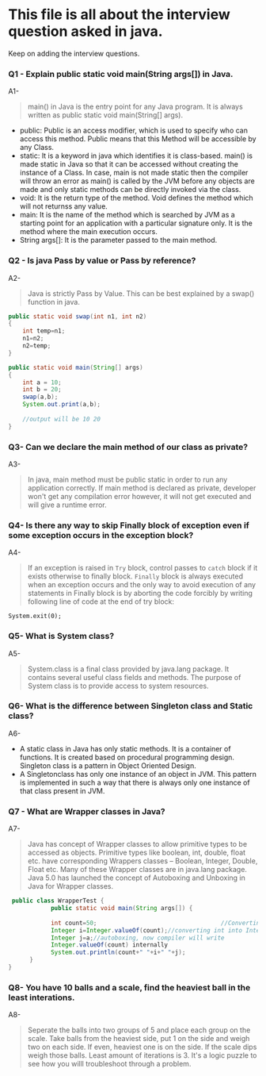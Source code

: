 # This file is all about the interview question asked in java.
Keep on adding the interview questions.


### Q1 - Explain public static void main(String args[]) in Java.
A1- 
> main() in Java is the entry point for any Java program. It is always written as public static void main(String[] args).
  * public: Public is an access modifier, which is used to specify who can access this method. Public means that this Method will be accessible by any Class.
  * static: It is a keyword in java which identifies it is class-based. main() is made static in Java so that it can be accessed without creating the instance of a Class. In case, main is not made static then the compiler will throw an error as main() is called by the JVM before any objects are made and only static methods can be directly invoked via the class. 
  * void: It is the return type of the method. Void defines the method which will not returnss any value.
  * main: It is the name of the method which is searched by JVM as a starting point for an application with a particular signature only. It is the method where the main execution occurs.
  * String args[]: It is the parameter passed to the main method.
  
  ### Q2 - Is java Pass by value or Pass by reference?
A2- 
> Java is strictly Pass by Value. This can be best explained by a swap() function in java.
```java
public static void swap(int n1, int n2)
{
    int temp=n1;
    n1=n2;
    n2=temp;
}

public static void main(String[] args)
{
    int a = 10;
    int b = 20;
    swap(a,b);
    System.out.print(a,b);
    
    //output will be 10 20
}
```

### Q3- Can we declare the main method of our class as private?

A3- 
> In java, main method must be public static in order to run any application correctly. If main method is declared as private, developer won't get any compilation error however, it will not get executed and will give a runtime error. 

### Q4- Is there any way to skip Finally block of exception even if some exception occurs in the exception block?

A4-
> If an exception is raised in `Try` block, control passes to `catch` block if it exists otherwise to finally block. `Finally` block is always executed when an exception occurs and the only way to avoid execution of any statements in Finally block is by aborting the code forcibly by writing following line of code at the end of try block:

```System.exit(0);```

### Q5- What is System class?

A5-
> System.class is a final class provided by java.lang package. It contains several useful class fields and methods. The purpose of System class is to provide access to system
resources.

### Q6- What is the difference between Singleton class and Static class?

A6- 
 * A static class in Java has only static methods. It is a container of functions. It is created based on procedural programming design. Singleton class is a pattern in Object Oriented Design. 
 * A Singletonclass has only one instance of an object in JVM.  This pattern is
implemented in such a way that there is always only one instance of
that class present in JVM.

### Q7 - What are Wrapper classes in Java?
A7-
> Java has concept of Wrapper classes to allow primitive types to be
accessed as objects. Primitive types like boolean, int, double, float
etc. have corresponding Wrappers classes – Boolean, Integer,
Double, Float etc.
Many of these Wrapper classes are in java.lang package.
Java 5.0 has launched the concept of Autoboxing and Unboxing in
Java for Wrapper classes.
```java
 public class WrapperTest {
            public static void main(String args[]) {
                                                
            int count=50;                                   //Converting int into Integer
            Integer i=Integer.valueOf(count);//converting int into Integer
            Integer j=a;//autoboxing, now compiler will write
            Integer.valueOf(count) internally
            System.out.println(count+" "+i+" "+j);
      }
}
```

### Q8- You have 10 balls and a scale, find the heaviest ball in the least interations.

A8- 
 >  Seperate the balls into two groups of 5 and place each group on the scale.  Take balls from the heaviest side, put 1 on the side and weigh two on each side.  If even, heaviest one is on the side.  If the scale dips weigh those balls.  Least amount of iterations is 3.
 >  It's a logic puzzle to see how you willl troubleshoot through a problem.

